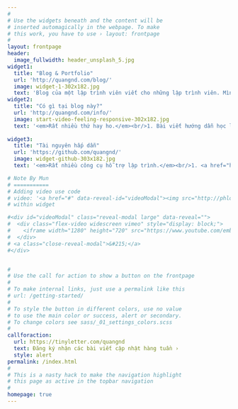 ```yaml
---
#
# Use the widgets beneath and the content will be
# inserted automagically in the webpage. To make
# this work, you have to use › layout: frontpage
#
layout: frontpage
header:
  image_fullwidth: header_unsplash_5.jpg
widget1:
  title: "Blog & Portfolio"
  url: 'http://quangnd.com/blog/'
  image: widget-1-302x182.jpg
  text: 'Blog của một lập trình viên viết cho những lập trình viên. Mình sẽ giới thiệu những bài viết hướng dẫn về công nghệ, giới thiệu và đánh giá sách, cùng những phương pháp học tập, làm việc hiệu quả.'
widget2:
  title: "Có gì tại blog này?"
  url: 'http://quangnd.com/info/'
  image: start-video-feeling-responsive-302x182.jpg
  text: '<em>Rất nhiều thứ hay ho.</em><br/>1. Bài viết hướng dẫn học lập trình :)<br/>2. Phương pháp học tập, làm việc hiệu quả<br/>4. Giới thiệu và đánh giá sách.<br/>5. Thảo luận & sẻ chia.'
  
widget3:
  title: "Tài nguyên hấp dẫn"
  url: 'https://github.com/quangnd/'
  image: widget-github-303x182.jpg
  text: '<em>Rất nhiều công cụ hỗ trợ lập trình.</em><br/>1. <a href="http://regexone.com" target="_blank">Học regular expression.</a><br/>2. <a href="http://commonmark.org/help/" target="_blank">Học viết với markdown.</a><br/>3. <a href="http://codewars.com/r/YCdOTA" target="_blank">Lập trình cơ bản.</a><br/>4. <a href="http://freecodecamp.com" target="_blank">Fullstack Dev với FreeCodeCamp.</a><br/>'

# Note By Mun
# ===========
# Adding video use code
# video: '<a href="#" data-reveal-id="videoModal"><img src="http://phlow.github.io/feeling-responsive/images/start-video-feeling-responsive-302x182.jpg" width="302" height="182" alt=""/></a>'
# within widget

#<div id="videoModal" class="reveal-modal large" data-reveal="">
#  <div class="flex-video widescreen vimeo" style="display: block;">
#    <iframe width="1280" height="720" src="https://www.youtube.com/embed/3b5zCFSmVvU" frameborder="0" allowfullscreen></iframe>
#  </div>
# <a class="close-reveal-modal">&#215;</a>
#</div>


#
# Use the call for action to show a button on the frontpage
#
# To make internal links, just use a permalink like this
# url: /getting-started/
#
# To style the button in different colors, use no value
# to use the main color or success, alert or secondary.
# To change colors see sass/_01_settings_colors.scss
#
callforaction:
  url: https://tinyletter.com/quangnd
  text: Đăng ký nhận các bài viết cập nhật hàng tuần ›
  style: alert
permalink: /index.html
#
# This is a nasty hack to make the navigation highlight
# this page as active in the topbar navigation
#
homepage: true
---
```



